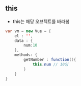 ## this
- this는 해당 오브젝트를 바라봄

```java
var vm = new Vue = {
    el : '',
    data : {
        num:10
    },
    methods: {
        getNumber : function(){
            this.num // 10임
        }
    }
}
```

